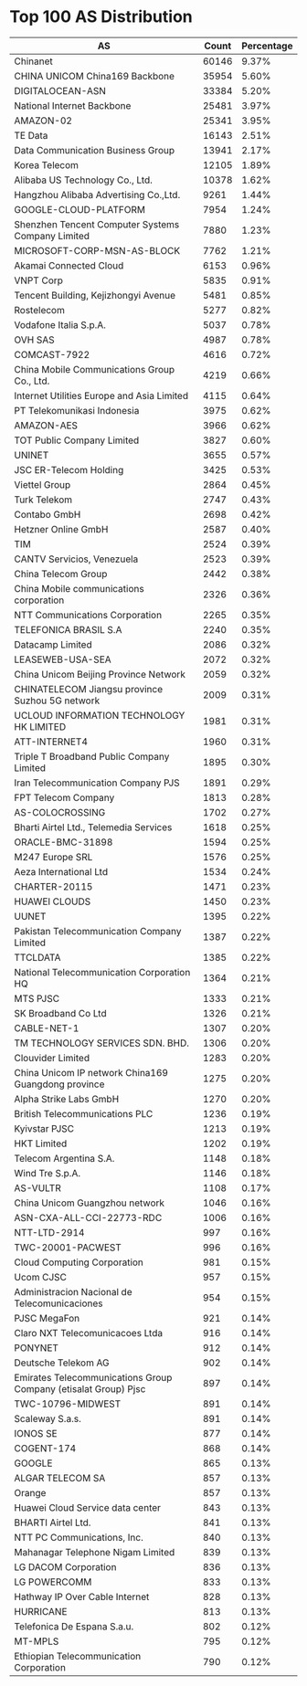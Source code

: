 # Top 100 AS Distribution
| AS | Count | Percentage |
|----|----|----|
| Chinanet | 60146 | 9.37% |
| CHINA UNICOM China169 Backbone | 35954 | 5.60% |
| DIGITALOCEAN-ASN | 33384 | 5.20% |
| National Internet Backbone | 25481 | 3.97% |
| AMAZON-02 | 25341 | 3.95% |
| TE Data | 16143 | 2.51% |
| Data Communication Business Group | 13941 | 2.17% |
| Korea Telecom | 12105 | 1.89% |
| Alibaba US Technology Co., Ltd. | 10378 | 1.62% |
| Hangzhou Alibaba Advertising Co.,Ltd. | 9261 | 1.44% |
| GOOGLE-CLOUD-PLATFORM | 7954 | 1.24% |
| Shenzhen Tencent Computer Systems Company Limited | 7880 | 1.23% |
| MICROSOFT-CORP-MSN-AS-BLOCK | 7762 | 1.21% |
| Akamai Connected Cloud | 6153 | 0.96% |
| VNPT Corp | 5835 | 0.91% |
| Tencent Building, Kejizhongyi Avenue | 5481 | 0.85% |
| Rostelecom | 5277 | 0.82% |
| Vodafone Italia S.p.A. | 5037 | 0.78% |
| OVH SAS | 4987 | 0.78% |
| COMCAST-7922 | 4616 | 0.72% |
| China Mobile Communications Group Co., Ltd. | 4219 | 0.66% |
| Internet Utilities Europe and Asia Limited | 4115 | 0.64% |
| PT Telekomunikasi Indonesia | 3975 | 0.62% |
| AMAZON-AES | 3966 | 0.62% |
| TOT Public Company Limited | 3827 | 0.60% |
| UNINET | 3655 | 0.57% |
| JSC ER-Telecom Holding | 3425 | 0.53% |
| Viettel Group | 2864 | 0.45% |
| Turk Telekom | 2747 | 0.43% |
| Contabo GmbH | 2698 | 0.42% |
| Hetzner Online GmbH | 2587 | 0.40% |
| TIM | 2524 | 0.39% |
| CANTV Servicios, Venezuela | 2523 | 0.39% |
| China Telecom Group | 2442 | 0.38% |
| China Mobile communications corporation | 2326 | 0.36% |
| NTT Communications Corporation | 2265 | 0.35% |
| TELEFONICA BRASIL S.A | 2240 | 0.35% |
| Datacamp Limited | 2086 | 0.32% |
| LEASEWEB-USA-SEA | 2072 | 0.32% |
| China Unicom Beijing Province Network | 2059 | 0.32% |
| CHINATELECOM Jiangsu province Suzhou 5G network | 2009 | 0.31% |
| UCLOUD INFORMATION TECHNOLOGY HK LIMITED | 1981 | 0.31% |
| ATT-INTERNET4 | 1960 | 0.31% |
| Triple T Broadband Public Company Limited | 1895 | 0.30% |
| Iran Telecommunication Company PJS | 1891 | 0.29% |
| FPT Telecom Company | 1813 | 0.28% |
| AS-COLOCROSSING | 1702 | 0.27% |
| Bharti Airtel Ltd., Telemedia Services | 1618 | 0.25% |
| ORACLE-BMC-31898 | 1594 | 0.25% |
| M247 Europe SRL | 1576 | 0.25% |
| Aeza International Ltd | 1534 | 0.24% |
| CHARTER-20115 | 1471 | 0.23% |
| HUAWEI CLOUDS | 1450 | 0.23% |
| UUNET | 1395 | 0.22% |
| Pakistan Telecommunication Company Limited | 1387 | 0.22% |
| TTCLDATA | 1385 | 0.22% |
| National Telecommunication Corporation HQ | 1364 | 0.21% |
| MTS PJSC | 1333 | 0.21% |
| SK Broadband Co Ltd | 1326 | 0.21% |
| CABLE-NET-1 | 1307 | 0.20% |
| TM TECHNOLOGY SERVICES SDN. BHD. | 1306 | 0.20% |
| Clouvider Limited | 1283 | 0.20% |
| China Unicom IP network China169 Guangdong province | 1275 | 0.20% |
| Alpha Strike Labs GmbH | 1270 | 0.20% |
| British Telecommunications PLC | 1236 | 0.19% |
| Kyivstar PJSC | 1213 | 0.19% |
| HKT Limited | 1202 | 0.19% |
| Telecom Argentina S.A. | 1148 | 0.18% |
| Wind Tre S.p.A. | 1146 | 0.18% |
| AS-VULTR | 1108 | 0.17% |
| China Unicom Guangzhou network | 1046 | 0.16% |
| ASN-CXA-ALL-CCI-22773-RDC | 1006 | 0.16% |
| NTT-LTD-2914 | 997 | 0.16% |
| TWC-20001-PACWEST | 996 | 0.16% |
| Cloud Computing Corporation | 981 | 0.15% |
| Ucom CJSC | 957 | 0.15% |
| Administracion Nacional de Telecomunicaciones | 954 | 0.15% |
| PJSC MegaFon | 921 | 0.14% |
| Claro NXT Telecomunicacoes Ltda | 916 | 0.14% |
| PONYNET | 912 | 0.14% |
| Deutsche Telekom AG | 902 | 0.14% |
| Emirates Telecommunications Group Company (etisalat Group) Pjsc | 897 | 0.14% |
| TWC-10796-MIDWEST | 891 | 0.14% |
| Scaleway S.a.s. | 891 | 0.14% |
| IONOS SE | 877 | 0.14% |
| COGENT-174 | 868 | 0.14% |
| GOOGLE | 865 | 0.13% |
| ALGAR TELECOM SA | 857 | 0.13% |
| Orange | 857 | 0.13% |
| Huawei Cloud Service data center | 843 | 0.13% |
| BHARTI Airtel Ltd. | 841 | 0.13% |
| NTT PC Communications, Inc. | 840 | 0.13% |
| Mahanagar Telephone Nigam Limited | 839 | 0.13% |
| LG DACOM Corporation | 836 | 0.13% |
| LG POWERCOMM | 833 | 0.13% |
| Hathway IP Over Cable Internet | 828 | 0.13% |
| HURRICANE | 813 | 0.13% |
| Telefonica De Espana S.a.u. | 802 | 0.12% |
| MT-MPLS | 795 | 0.12% |
| Ethiopian Telecommunication Corporation | 790 | 0.12% |
